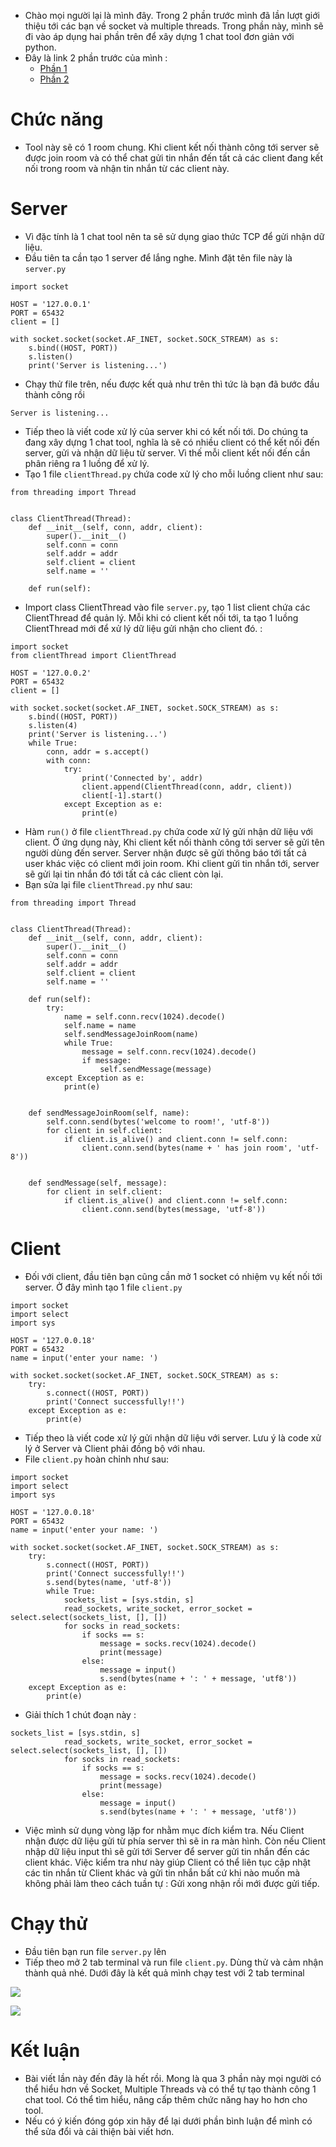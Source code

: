 * Chào mọi người lại là mình đây. Trong 2 phần trước mình đã lần lượt giới thiệu tới các bạn về socket và multiple threads. Trong phần này, mình sẽ đi vào áp dụng hai phần trên để xây dựng 1 chat tool đơn giản với python.
* Đây là link 2 phần trước của mình :
    * [Phần 1](https://viblo.asia/p/build-1-chat-tool-voi-python-phan-1-socket-Qbq5QyGJ5D8)
    * [Phần 2](https://viblo.asia/p/build-1-chat-tool-voi-python-phan-2-multiple-threads-jvEla0bAZkw)
# Chức năng
* Tool này sẽ có 1 room chung. Khi client kết nối thành công tới server sẽ được join room và có thể chat gửi tin nhắn đến tất cả các client đang kết nối trong room và nhận tin nhắn từ các client này.
# Server
* Vì đặc tính là 1 chat tool nên ta sẽ sử dụng giao thức TCP để gửi nhận dữ liệu.
* Đầu tiên ta cần tạo 1 server để lắng nghe. Mình đặt tên file này là `server.py` 
```
import socket

HOST = '127.0.0.1'
PORT = 65432
client = []

with socket.socket(socket.AF_INET, socket.SOCK_STREAM) as s:
    s.bind((HOST, PORT))
    s.listen()
    print('Server is listening...')
```
* Chạy thử file trên, nếu được kết quả như trên thì tức là bạn đã bước đầu thành công rồi
```
Server is listening...
```

* Tiếp theo là viết code xử lý của server khi có kết nối tới. Do chúng ta đang xây dựng 1 chat tool, nghĩa là sẽ có nhiều client có thể kết nối đến server, gửi  và nhận dữ liệu từ server. Vì thế mỗi client kết nối đến cần phân riêng ra 1 luồng để xử lý. 
* Tạo 1 file `clientThread.py` chứa code xử lý cho mỗi luồng client như sau:
```
from threading import Thread


class ClientThread(Thread):
    def __init__(self, conn, addr, client):
        super().__init__()
        self.conn = conn
        self.addr = addr
        self.client = client
        self.name = ''

    def run(self):
```
* Import class ClientThread vào file `server.py`, tạo 1 list client chứa các ClientThread để quản lý. Mỗi khi có client kết nối tới, ta tạo 1 luồng ClientThread mới để xử lý dữ liệu gửi nhận cho client đó. :
```
import socket
from clientThread import ClientThread

HOST = '127.0.0.2'
PORT = 65432
client = []

with socket.socket(socket.AF_INET, socket.SOCK_STREAM) as s:
    s.bind((HOST, PORT))
    s.listen(4)
    print('Server is listening...')
    while True:
        conn, addr = s.accept()
        with conn:
            try:
                print('Connected by', addr)
                client.append(ClientThread(conn, addr, client))
                client[-1].start()
            except Exception as e:
                print(e)
```
* Hàm `run()` ở file `clientThread.py` chứa code xử lý gửi nhận dữ liệu với client. Ở ứng dụng này, Khi client kết nối thành công tới server sẽ gửi tên người dùng đến server. Server nhận được sẽ gửi thông báo tới tất cả user khác việc có client mới join room. Khi client gửi tin nhắn tới, server sẽ gửi lại tin nhắn đó tới tất cả các client còn lại.
* Bạn sửa lại file `clientThread.py` như sau:
```
from threading import Thread


class ClientThread(Thread):
    def __init__(self, conn, addr, client):
        super().__init__()
        self.conn = conn
        self.addr = addr
        self.client = client
        self.name = ''

    def run(self):
        try:
            name = self.conn.recv(1024).decode()
            self.name = name
            self.sendMessageJoinRoom(name)
            while True:
                message = self.conn.recv(1024).decode()
                if message:
                    self.sendMessage(message)
        except Exception as e:
            print(e)


    def sendMessageJoinRoom(self, name):
        self.conn.send(bytes('welcome to room!', 'utf-8'))
        for client in self.client:
            if client.is_alive() and client.conn != self.conn:
                client.conn.send(bytes(name + ' has join room', 'utf-8'))


    def sendMessage(self, message):
        for client in self.client:
            if client.is_alive() and client.conn != self.conn:
                client.conn.send(bytes(message, 'utf-8'))
```
# Client
* Đối với client, đầu tiên bạn cũng cần mở 1 socket có nhiệm vụ kết nối tới server. Ở đây mình tạo 1 file `client.py`
```
import socket
import select
import sys

HOST = '127.0.0.18'
PORT = 65432
name = input('enter your name: ')

with socket.socket(socket.AF_INET, socket.SOCK_STREAM) as s:
    try:
        s.connect((HOST, PORT))
        print('Connect successfully!!')
    except Exception as e:
        print(e)
```
* Tiếp theo là viết code xử lý gửi nhận dữ liệu với server. Lưu ý là code xử lý ở Server và Client phải đồng bộ với nhau.
* File `client.py` hoàn chỉnh như sau:
```
import socket
import select
import sys

HOST = '127.0.0.18'
PORT = 65432
name = input('enter your name: ')

with socket.socket(socket.AF_INET, socket.SOCK_STREAM) as s:
    try:
        s.connect((HOST, PORT))
        print('Connect successfully!!')
        s.send(bytes(name, 'utf-8'))
        while True:
            sockets_list = [sys.stdin, s]
            read_sockets, write_socket, error_socket = select.select(sockets_list, [], [])
            for socks in read_sockets:
                if socks == s:
                    message = socks.recv(1024).decode()
                    print(message)
                else:
                    message = input()
                    s.send(bytes(name + ': ' + message, 'utf8'))
    except Exception as e:
        print(e)
```
* Giải thích 1 chút đoạn này :
```
sockets_list = [sys.stdin, s]
            read_sockets, write_socket, error_socket = select.select(sockets_list, [], [])
            for socks in read_sockets:
                if socks == s:
                    message = socks.recv(1024).decode()
                    print(message)
                else:
                    message = input()
                    s.send(bytes(name + ': ' + message, 'utf8'))
```
* Việc mình sử dụng vòng lặp for nhằm mục đích kiểm tra. Nếu Client nhận được dữ liệu gửi từ phía server thì sẽ in ra màn hình. Còn nếu Client nhập dữ liệu input thì sẽ gửi tới Server để server gửi tin nhắn đến các client khác. Việc kiểm tra như này giúp Client có thể liên tục cập nhật các tin nhắn từ Client khác và gửi tin nhắn bất cứ khi nào muốn mà không phải làm theo cách tuần tự : Gửi xong nhận rồi mới được gửi tiếp.
# Chạy thử
* Đầu tiên bạn run file `server.py` lên
* Tiếp theo mở 2 tab terminal và run file `client.py`. Dùng thử và cảm nhận thành quả nhé. Dưới đây là kết quả mình chạy test với 2 tab terminal

![](https://images.viblo.asia/5eee1ea6-e0d6-4830-af27-5f90cbe3b6f8.png)

![](https://images.viblo.asia/8642ab02-9501-45a8-ac72-8005ebdaec4c.png)

# Kết luận
- Bài viết lần này đến đây là hết rồi. Mong là qua 3 phần này mọi người có thể hiểu hơn  về Socket, Multiple Threads và có thể tự tạo thành công 1 chat tool. Có thể tìm hiểu, nâng cấp thêm chức năng hay ho hơn cho tool.
- Nếu có ý kiến đóng góp xin hãy để lại dưới phần bình luận để mình có thể sửa đổi và cải thiện bài viết hơn.